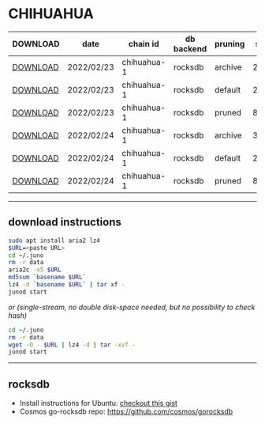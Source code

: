 # CHIHUAHUA
 
| DOWNLOAD  | date | chain id | db backend | pruning | size | file name | hash |
| --------- | ---- | -------- | ---------- | ------- | ---- | --------- | ---- |
| [DOWNLOAD](https://quicksync.ccvalidators.com/SNAPSHOTS/chihuahua-1_20220223_archive.tar.lz4) | 2022/02/23 | chihuahua-1 | rocksdb | archive | 296G | chihuahua-1_20220223_archive.tar.lz4 | e65cce6aaf8efe3a34f65f7c45752ee8 |
| [DOWNLOAD](https://quicksync.ccvalidators.com/SNAPSHOTS/chihuahua-1_20220223_default.tar.lz4) | 2022/02/23 | chihuahua-1 | rocksdb | default | 228G | chihuahua-1_20220223_default.tar.lz4 | c3a81ca8b55694a3f16eccf9672b13fd |
| [DOWNLOAD](https://quicksync.ccvalidators.com/SNAPSHOTS/chihuahua-1_20220223_pruned.tar.lz4) | 2022/02/23 | chihuahua-1 | rocksdb | pruned | 86G | chihuahua-1_20220223_pruned.tar.lz4 | 5635a3cdd02be4957cef86287692091b |
| [DOWNLOAD](https://quicksync.ccvalidators.com/SNAPSHOTS/chihuahua-1_20220224_archive.tar.lz4) | 2022/02/24 | chihuahua-1 | rocksdb | archive | 302G | chihuahua-1_20220224_archive.tar.lz4 | 08ce5ed593d1b4eb138b2ed7713bd32d |
| [DOWNLOAD](https://quicksync.ccvalidators.com/SNAPSHOTS/chihuahua-1_20220224_default.tar.lz4) | 2022/02/24 | chihuahua-1 | rocksdb | default | 2G | chihuahua-1_20220224_default.tar.lz4 |  |
| [DOWNLOAD](https://quicksync.ccvalidators.com/SNAPSHOTS/chihuahua-1_20220224_pruned.tar.lz4) | 2022/02/24 | chihuahua-1 | rocksdb | pruned | 88G | chihuahua-1_20220224_pruned.tar.lz4 | 2f1757d81c13fb2c84bad25a43d5b4b1 |
 
---
## download instructions
 
```sh
sudo apt install aria2 lz4
$URL=<paste URL>
cd ~/.juno
rm -r data
aria2c -x5 $URL
md5sum `basename $URL`
lz4 -d `basename $URL` | tar xf -
junod start
```
*or (single-stream, no double disk-space needed, but no possibility to check hash)*
```sh
cd ~/.juno
rm -r data
wget -O - $URL | lz4 -d | tar -xvf -
junod start
```
 
---
## rocksdb
 
- Install instructions for Ubuntu: [checkout this gist](https://gist.github.com/clemensgg/907de16baa203946633ddca462cbf597)
- Cosmos go-rocksdb repo: https://github.com/cosmos/gorocksdb
